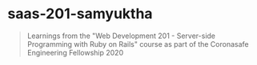 # saas-201-samyuktha

> Learnings from the "Web Development 201 - Server-side Programming with Ruby on Rails" course as part of the Coronasafe Engineering Fellowship 2020
